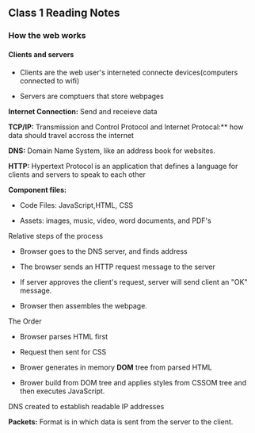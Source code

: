 ## Class 1 Reading Notes


### How the web works


#### Clients and servers

* Clients are the web user's interneted connecte devices(computers connected to wifi)

* Servers are comptuers that store webpages 

**Internet Connection:** Send and receieve data

**TCP/IP:** Transmission and Control Protocol and Internet Protocal:** how data should travel accross the internet 

**DNS:** Domain Name System, like an address book for websites.

**HTTP:** Hypertext Protocol is an application that defines a language for clients and servers to speak to each other

**Component files:** 
   
   * Code Files: JavaScript,HTML, CSS
   
   * Assets: images, music, video, word documents, and PDF's 


Relative steps of the process

* Browser goes to the DNS server, and finds address

* The browser sends an HTTP request message to the server 

* If server approves the client's request, server will send client an "OK" message. 

* Browser then assembles the webpage. 

The Order

* Browser parses HTML first

* Request then sent for CSS

* Brower generates in memory **DOM** tree from parsed HTML 

* Brower build from DOM tree and applies styles from CSSOM tree and then executes JavaScript.  


DNS created to establish readable IP addresses

**Packets:** Format is in which data is sent from the server to the client. 